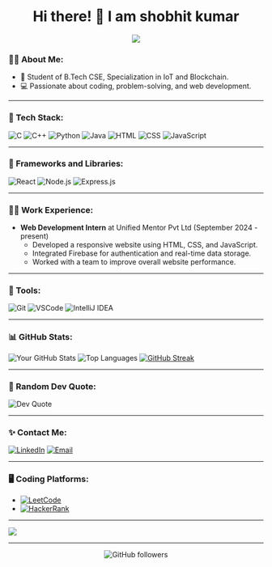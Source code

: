 <h1 align="center">Hi there! 👋 I am shobhit kumar </h1>

<p align="center">
  <img src="https://readme-typing-svg.demolab.com?font=Fira+Code&size=24&duration=3000&pause=500&color=FFD700&center=true&vCenter=true&width=435&lines=Computer+Science+Enthusiast;Blockchain+%26+IoT+Specialist;Full-Stack+Web+Developer;Always+Learning+%26+Growing!">
</p>

### 👨‍💻 About Me:
- 🏫 Student of B.Tech CSE, Specialization in IoT and Blockchain.
- 💻 Passionate about coding, problem-solving, and web development.

---

### 🚀 Tech Stack:

![C](https://img.shields.io/badge/C-00599C?style=for-the-badge&logo=c&logoColor=white)
![C++](https://img.shields.io/badge/C%2B%2B-00599C?style=for-the-badge&logo=c%2B%2B&logoColor=white)
![Python](https://img.shields.io/badge/Python-FFD43B?style=for-the-badge&logo=python&logoColor=blue)
![Java](https://img.shields.io/badge/Java-ED8B00?style=for-the-badge&logo=java&logoColor=white)
![HTML](https://img.shields.io/badge/HTML-E34F26?style=for-the-badge&logo=html5&logoColor=white)
![CSS](https://img.shields.io/badge/CSS-1572B6?style=for-the-badge&logo=css3&logoColor=white)
![JavaScript](https://img.shields.io/badge/JavaScript-323330?style=for-the-badge&logo=javascript&logoColor=F7DF1E)

---

### 🧰 Frameworks and Libraries:

![React](https://img.shields.io/badge/React-20232A?style=for-the-badge&logo=react&logoColor=61DAFB)
![Node.js](https://img.shields.io/badge/Node.js-339933?style=for-the-badge&logo=nodedotjs&logoColor=white)
![Express.js](https://img.shields.io/badge/Express.js-404D59?style=for-the-badge)

---

### 👨‍💼 Work Experience:
- **Web Development Intern** at Unified Mentor Pvt Ltd (September 2024 - present)
   - Developed a responsive website using HTML, CSS, and JavaScript.
   - Integrated Firebase for authentication and real-time data storage.
   - Worked with a team to improve overall website performance.

---

### 🧰 Tools:

![Git](https://img.shields.io/badge/Git-F05032?style=for-the-badge&logo=git&logoColor=white)
![VSCode](https://img.shields.io/badge/VS%20Code-007ACC?style=for-the-badge&logo=visual%20studio%20code&logoColor=white)
![IntelliJ IDEA](https://img.shields.io/badge/IntelliJ%20IDEA-000000?style=for-the-badge&logo=intellij-idea&logoColor=white)

---

### 📊 GitHub Stats:

![Your GitHub Stats](https://github-readme-stats.vercel.app/api?username=ShobhitKumar1437&show_icons=true&theme=radical)
![Top Languages](https://github-readme-stats.vercel.app/api/top-langs/?username=ShobhitKumar1437&layout=compact&theme=radical)
[![GitHub Streak](https://github-readme-streak-stats.herokuapp.com/?user=ShobhitKumar1437&theme=radical)](https://git.io/streak-stats)


---

### 💬 Random Dev Quote:
![Dev Quote](https://quotes-github-readme.vercel.app/api?type=horizontal&theme=dark)

---

### ✨ Contact Me:

[![LinkedIn](https://img.shields.io/badge/LinkedIn-0A66C2?style=for-the-badge&logo=linkedin&logoColor=white)](https://linkedin.com/in/shobhit-kumar1437/)
[![Email](https://img.shields.io/badge/Email-D14836?style=for-the-badge&logo=gmail&logoColor=white)](mailto:shobhitkumar1437@gmail.com)

---

### 🖥️ Coding Platforms:

- [![LeetCode](https://img.shields.io/badge/LeetCode-FFA116?style=for-the-badge&logo=leetcode&logoColor=black)](https://leetcode.com/shobhitkumar7/)
- [![HackerRank](https://img.shields.io/badge/HackerRank-2EC866?style=for-the-badge&logo=hackerrank&logoColor=white)](https://hackerrank.com/shobhitkumar1437)


---

[![](https://visitcount.itsvg.in/api?id=ShobhitKumar1437&label=Profile%20Views&color=0&icon=0&pretty=false)](https://visitcount.itsvg.in)

---

<p align="center">
  <img src="https://img.shields.io/github/followers/ShobhitKumar1437?label=Follow&style=social" alt="GitHub followers" />
</p>

